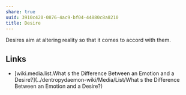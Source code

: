```yaml
---
share: true
uuid: 3910c420-0876-4ac9-bf04-44880c8a8210
title: Desire
---
```

Desires aim at altering reality so that it comes to accord with them. 

## Links

* [wiki.media.list.What s the Difference Between an Emotion and a Desire?](../dentropydaemon-wiki/Media/List/What s the Difference Between an Emotion and a Desire?)